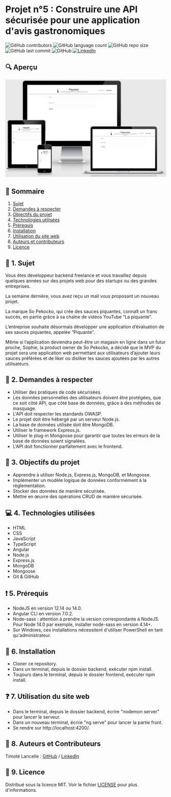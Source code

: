 # Projet n°5 : Construire une API sécurisée pour une application d'avis gastronomiques

![GitHub contributors](https://img.shields.io/github/contributors/LancelleTimote/Projet-n-5-Construire-une-API-s-curis-e-pour-une-application-d-avis-gastronomiques?color=green&style=for-the-badge)
![GitHub language count](https://img.shields.io/github/languages/count/LancelleTimote/Projet-n-5-Construire-une-API-s-curis-e-pour-une-application-d-avis-gastronomiques?style=for-the-badge)
![GitHub repo size](https://img.shields.io/github/repo-size/LancelleTimote/Projet-n-5-Construire-une-API-s-curis-e-pour-une-application-d-avis-gastronomiques?style=for-the-badge)
![GitHub last commit](https://img.shields.io/github/last-commit/LancelleTimote/Projet-n-5-Construire-une-API-s-curis-e-pour-une-application-d-avis-gastronomiques?style=for-the-badge)
![GitHub](https://img.shields.io/github/license/LancelleTimote/Projet-n-5-Construire-une-API-s-curis-e-pour-une-application-d-avis-gastronomiques?style=for-the-badge)
[![LinkedIn](https://img.shields.io/badge/LinkedIn-0077B5?style=for-the-badge&logo=linkedin&logoColor=white)](https://www.linkedin.com/in/timote-lancelle-devweb/)

## :mag: Aperçu

![Aperçu du site web](visuel_projet/visuel_projet.png)

## :bookmark_tabs: Sommaire
<ol>
    <li><a href="#sujet">Sujet</a></li>
    <li><a href="#demandes_respecter">Demandes à respecter</a></li>
    <li><a href="#objectifs_projet">Objectifs du projet</a></li>
    <li><a href="#technologies_utilisees">Technologies utilisées</a></li>
    <li><a href="#prerequis">Prérequis</a></li>
    <li><a href="#installation">Installation</a></li>
    <li><a href="#utilisation_siteweb">Utilisation du site web</a></li>
    <li><a href="#auteurs_contributeurs">Auteurs et contributeurs</a></li>
    <li><a href="#licence">Licence</a></li>
</ol>

## :page_facing_up: 1. Sujet <a name = "sujet"></a>

Vous êtes développeur backend freelance et vous travaillez depuis quelques années sur des projets web pour des startups ou des grandes entreprises.

La semaine dernière, vous avez reçu un mail vous proposant un nouveau projet.

La marque So Pekocko, qui crée des sauces piquantes, connaît un franc succès, en partie grâce à sa chaîne de vidéos YouTube “La piquante”.

L’entreprise souhaite désormais développer une application d’évaluation de ses sauces piquantes, appelée “Piquante”.

Même si l’application deviendra peut-être un magasin en ligne dans un futur proche, Sophie, la product owner de So Pekocko, a décidé que le MVP du projet sera une application web permettant aux utilisateurs d’ajouter leurs sauces préférées et de liker ou disliker les sauces ajoutées par les autres utilisateurs.


## :memo: 2. Demandes à respecter <a name = "demandes_respecter"></a>

* Utiliser des pratiques de code sécurisées.
* Les données personnelles des utilisateurs doivent être protégées, que ce soit côté API, que côté base de données, grâce à des méthodes de masquage.
* L'API doit respecter les standards OWASP.
* Le projet doit être hébergé par un serveur Node.js.
* La base de données utilisée doit être MongoDB.
* Utiliser le framework Express.js.
* Utiliser le plug-in Mongoose pour garantir que toutes les erreurs de la base de données soient signalées.
* L'API doit fonctionner parfaitement avec le frontend.

## :checkered_flag: 3. Objectifs du projet <a name = "objectifs_projet"></a>

* Apprendre à utiliser Node.js, Express.js, MongoDB, et Mongoose.
* Implémenter un modèle logique de données conformément à la réglementation.
* Stocker des données de manière sécurisée.
* Mettre en œuvre des opérations CRUD de manière sécurisée.

## :computer: 4. Technologies utilisées <a name = "technologies_utilisees"></a>

* HTML
* CSS
* JavaScript
* TypeScript
* Angular
* Node.js
* Express.js
* MongoDB
* Mongoose
* Git & GitHub

## :exclamation: 5. Prérequis <a name = "prerequis"></a>

* NodeJS en version 12.14 ou 14.0.
* Angular CLI en version 7.0.2.
* Node-sass : attention à prendre la version correspondante à NodeJS. Pour Node 14.0 par exemple, installer node-sass en version 4.14+.
* Sur Windows, ces installations nécessitent d'utiliser PowerShell en tant qu'administrateur.

## :wrench: 6. Installation <a name = "installation"></a>

* Cloner ce repository.
* Dans un terminal, depuis le dossier backend, exécuter npm install.
* Toujours dans le terminal, depuis le dossier frontend, exécuter npm install.

## :question: 7. Utilisation du site web <a name = "utilisation_siteweb"></a>

* Dans le terminal, depuis le dossier backend, écrire "nodemon server" pour lancer le serveur.
* Dans un nouveau terminal, écrire "ng serve" pour lancer la partie front.
* Se rendre sur http://localhost:4200/.


## :beers: 8. Auteurs et Contributeurs <a name = "auteurs_contributeurs"></a>

Timoté Lancelle : [GitHub](https://github.com/LancelleTimote) / [LinkedIn](https://www.linkedin.com/in/timote-lancelle-devweb/)

## :page_with_curl: 9. Licence <a name = "licence"></a>

Distribué sous la licence MIT. Voir le fichier [LICENSE](LICENSE) pour plus d'informations.